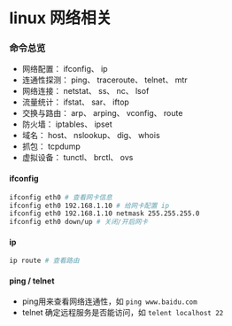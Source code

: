 # linux 网络相关

### 命令总览

- 网络配置： ifconfig、 ip
- 连通性探测： ping、 traceroute、 telnet、 mtr
- 网络连接： netstat、 ss、 nc、 lsof
- 流量统计： ifstat、 sar、 iftop
- 交换与路由： arp、 arping、 vconfig、 route
- 防火墙： iptables、 ipset
- 域名： host、 nslookup、 dig、 whois
- 抓包： tcpdump
- 虚拟设备： tunctl、 brctl、 ovs

#### ifconfig

```bash
ifconfig eth0 # 查看网卡信息
ifconfig eth0 192.168.1.10 # 给网卡配置 ip
ifconfig eth0 192.168.1.10 netmask 255.255.255.0
ifconfig eth0 down/up # 关闭/开启网卡
```

#### ip

```bash
ip route # 查看路由
```

#### ping / telnet

- ping用来查看网络连通性，如 `ping www.baidu.com`
- telnet 确定远程服务是否能访问，如 `telent localhost 22`

